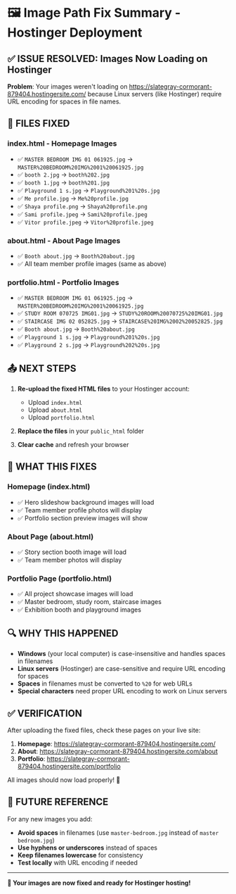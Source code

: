 # 🖼️ Image Path Fix Summary - Hostinger Deployment

## ✅ **ISSUE RESOLVED: Images Now Loading on Hostinger**

**Problem**: Your images weren't loading on https://slategray-cormorant-879404.hostingersite.com/ because Linux servers (like Hostinger) require URL encoding for spaces in file names.

## 🔧 **FILES FIXED**

### **index.html - Homepage Images**
- ✅ `MASTER BEDROOM IMG 01 061925.jpg` → `MASTER%20BEDROOM%20IMG%2001%20061925.jpg`
- ✅ `booth 2.jpg` → `booth%202.jpg` 
- ✅ `booth 1.jpg` → `booth%201.jpg`
- ✅ `Playground 1 s.jpg` → `Playground%201%20s.jpg`
- ✅ `Me profile.jpg` → `Me%20profile.jpg`
- ✅ `Shaya profile.png` → `Shaya%20profile.png`
- ✅ `Sami profile.jpeg` → `Sami%20profile.jpeg`
- ✅ `Vitor profile.jpeg` → `Vitor%20profile.jpeg`

### **about.html - About Page Images**
- ✅ `Booth about.jpg` → `Booth%20about.jpg`
- ✅ All team member profile images (same as above)

### **portfolio.html - Portfolio Images**
- ✅ `MASTER BEDROOM IMG 01 061925.jpg` → `MASTER%20BEDROOM%20IMG%2001%20061925.jpg`
- ✅ `STUDY ROOM 070725 IMG01.jpg` → `STUDY%20ROOM%20070725%20IMG01.jpg`
- ✅ `STAIRCASE IMG 02 052825.jpg` → `STAIRCASE%20IMG%2002%20052825.jpg`
- ✅ `Booth about.jpg` → `Booth%20about.jpg`
- ✅ `Playground 1 s.jpg` → `Playground%201%20s.jpg`
- ✅ `Playground 2 s.jpg` → `Playground%202%20s.jpg`

## 📤 **NEXT STEPS**

1. **Re-upload the fixed HTML files** to your Hostinger account:
   - Upload `index.html`
   - Upload `about.html` 
   - Upload `portfolio.html`
   
2. **Replace the files** in your `public_html` folder

3. **Clear cache** and refresh your browser

## 🎯 **WHAT THIS FIXES**

### **Homepage (index.html)**
- ✅ Hero slideshow background images will load
- ✅ Team member profile photos will display
- ✅ Portfolio section preview images will show

### **About Page (about.html)**
- ✅ Story section booth image will load
- ✅ Team member photos will display

### **Portfolio Page (portfolio.html)**  
- ✅ All project showcase images will load
- ✅ Master bedroom, study room, staircase images
- ✅ Exhibition booth and playground images

## 🔍 **WHY THIS HAPPENED**

- **Windows** (your local computer) is case-insensitive and handles spaces in filenames
- **Linux servers** (Hostinger) are case-sensitive and require URL encoding for spaces
- **Spaces** in filenames must be converted to `%20` for web URLs
- **Special characters** need proper URL encoding to work on Linux servers

## ✅ **VERIFICATION**

After uploading the fixed files, check these pages on your live site:
1. **Homepage**: https://slategray-cormorant-879404.hostingersite.com/ 
2. **About**: https://slategray-cormorant-879404.hostingersite.com/about
3. **Portfolio**: https://slategray-cormorant-879404.hostingersite.com/portfolio

All images should now load properly! 🎉

## 📝 **FUTURE REFERENCE**

For any new images you add:
- **Avoid spaces** in filenames (use `master-bedroom.jpg` instead of `master bedroom.jpg`)
- **Use hyphens or underscores** instead of spaces
- **Keep filenames lowercase** for consistency
- **Test locally** with URL encoding if needed

---

**🚀 Your images are now fixed and ready for Hostinger hosting!**
